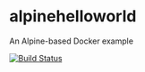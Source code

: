 # alpinehelloworld
An Alpine-based Docker example

[![Build Status](http://192.168.56.8:8080/job/alpihelloworld/badge/icon)](http://192.168.56.8:8080/job/alpihelloworld/)
